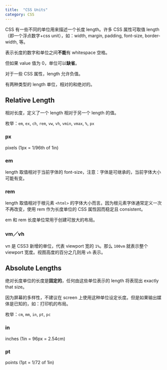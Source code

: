 ```yaml
---
title:  "CSS Units"
category: CSS
---
```

CSS 有一些不同的单位用来描述一个长度 length。许多 CSS 属性可取值 length（即一个浮点数字+css unit），如：width, margin, padding, font-size, border-width, 等。

<span class="t-red">表示长度的数字和单位之间**不能**有 whitespace 空格</span>。

但如果 value 值为 0，单位可以**缺省**。 

对于一些 CSS 属性，length 允许负值。

有两种类型的 length 单位，相对的和绝对的。

<!--more-->

## Relative Length

相对长度，定义了一个 length 相对于另一个 length 的值。

枚举：`em`, `ex`, `ch`, `rem`, `vw`, `vh`, `vmin`, `vmax`, `%`, `px`

### px

pixels (1px = 1/96th of 1in)

### em

length 取值相对于当前字体的 font-size，注意：字体是可继承的，当前字体大小可能有变。

### rem

length 取值相对于根元素 `<html>` 的字体大小而言。因为根元素字体通常定义一次不再改变，使用 rem 作为长度单位的 CSS 属性因而稳定且 consistent。

em 和 rem 长度单位常用于创建可放大的布局。

### vm／vh 

vn 是 CSS3 新增的单位，代表 viewport 宽的 `1%`。那么 `100vm` 就表示整个 viewport 宽度。视图高度的百分之几则用 `vh` 表示。

## Absolute Lengths  

绝对长度单位的长度是**固定的**，任何由这些单位表示的 length 将表现出 exactly that size。

因为屏幕的多样性，不建议在 screen 上使用这种单位设定长度。但是如果输出媒体是已知的，如：打印机的布局。

枚举：`cm`, `mm`, `in`, `pt`, `pc`

### in

inches (1in = 96px = 2.54cm)

### pt

points (1pt = 1/72 of 1in)
